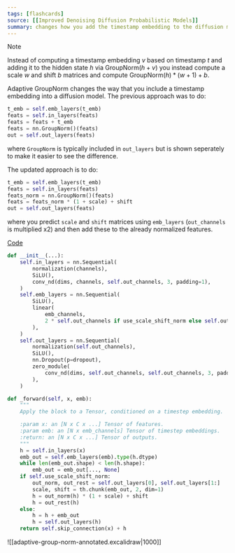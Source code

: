 ```yaml
---
tags: [flashcards]
source: [[Improved Denoising Diffusion Probabilistic Models]]
summary: changes how you add the timestamp embedding to the diffusion model with GroupNorm
---
```


> [!NOTE]
> Instead of computing a timestamp embedding $v$ based on timestamp $t$ and adding it to the hidden state $h$ via $\text{GroupNorm}(h + v)$ you instead compute a scale $w$ and shift $b$ matrices and compute $\text{GroupNorm}(h) * (w+1) + b$.

Adaptive GroupNorm changes the way that you include a timestamp embedding into a diffusion model. The previous approach was to do:
```python
t_emb = self.emb_layers(t_emb)
feats = self.in_layers(feats)
feats = feats + t_emb
feats = nn.GroupNorm()(feats)
out = self.out_layers(feats)
```
where `GroupNorm` is typically included in `out_layers` but is shown seperately to make it easier to see the difference.

The updated approach is to do:
```python
t_emb = self.emb_layers(t_emb)
feats = self.in_layers(feats)
feats_norm = nn.GroupNorm()(feats)
feats = feats_norm * (1 + scale) + shift
out = self.out_layers(feats)
```
where you predict `scale` and `shift` matrices using `emb_layers` (`out_channels` is multiplied x2) and then add these to the already normalized features.

[Code](https://github.com/openai/improved-diffusion/blob/6051920c0865d53146db7841bfba43c3e67edef6/improved_diffusion/unet.py#L184)

```python
def __init__(...):
    self.in_layers = nn.Sequential(
        normalization(channels),
        SiLU(),
        conv_nd(dims, channels, self.out_channels, 3, padding=1),
    )
    self.emb_layers = nn.Sequential(
        SiLU(),
        linear(
            emb_channels,
            2 * self.out_channels if use_scale_shift_norm else self.out_channels,
        ),
    )
    self.out_layers = nn.Sequential(
        normalization(self.out_channels),
        SiLU(),
        nn.Dropout(p=dropout),
        zero_module(
            conv_nd(dims, self.out_channels, self.out_channels, 3, padding=1)
        ),
    )

def _forward(self, x, emb):
    """
    Apply the block to a Tensor, conditioned on a timestep embedding.

    :param x: an [N x C x ...] Tensor of features.
    :param emb: an [N x emb_channels] Tensor of timestep embeddings.
    :return: an [N x C x ...] Tensor of outputs.
    """
    h = self.in_layers(x)
    emb_out = self.emb_layers(emb).type(h.dtype)
    while len(emb_out.shape) < len(h.shape):
        emb_out = emb_out[..., None]
    if self.use_scale_shift_norm:
        out_norm, out_rest = self.out_layers[0], self.out_layers[1:]
        scale, shift = th.chunk(emb_out, 2, dim=1)
        h = out_norm(h) * (1 + scale) + shift
        h = out_rest(h)
    else:
        h = h + emb_out
        h = self.out_layers(h)
    return self.skip_connection(x) + h
```

![[adaptive-group-norm-annotated.excalidraw|1000]]